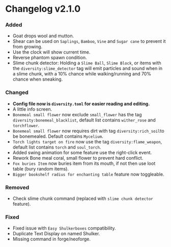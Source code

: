 # Changelog v2.1.0

### Added

- Goat drops wool and mutton.
- Shear can be used on `Saplings`, `Bamboo`, `Vine` and `Sugar cane` to prevent it from growing.
- Use the clock will show current time.
- Reverse phantom spawn condition.
- Slime chunk detector: Holding a `Slime Ball`, `Slime Block`, or items with the `diversity:slime_detector` tag will
  emit
  particles and sound when in a slime chunk, with a 10% chance while walking/running and 70% chance when sneaking.

### Changed

- **Config file now is `diversity.toml` for easier reading and editing.**
- A little info screen.
- `Bonemeal small flower` now exclude `small_flower` has the tag `diversity:bonemeal_blacklist`, default list contains
  `wither_rose` and `torchflower`.
- `Bonemeal small flower` now requires dirt with tag `diversity:rich_soil`to be bonemealed. Default contains `Mycelium`.
- `Torch lights target on fire` now use the tag `diversity:flame_weapon`, default list contains `torch` and
  `soul_torch`.
- Added swing animation for some feature use the right-click event.
- Rework Bone meal coral, small flower to prevent hard conflict.
- `Fox buries Item` now buries item from its mouth, if not then use loot table (bury random items).
- `Bigger bookshelf radius for enchanting table` feature now toggleable.

### Removed

- Check slime chunk command (replaced with `slime chunk detector` feature).

### Fixed

- Fixed issue with `Easy Shulkerboxes` compatibility.
- Duplicate Text Display on named Shulker.
- Missing command in forge/neoforge.
